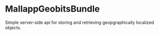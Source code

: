 # MallappGeobitsBundle
Simple server-side api for storing and retrieving geopgraphically localized objects.
